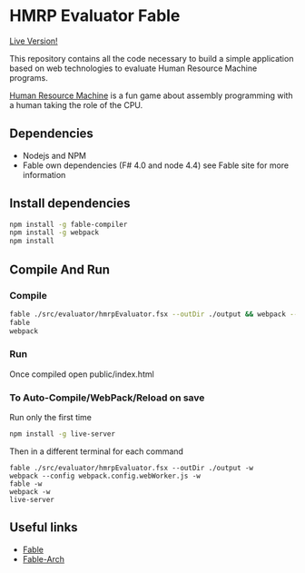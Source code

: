 # HMRP Evaluator Fable

[Live Version!](https://codec-abc.github.io/human-resource-machine-program-evaluator-fable-version/index.html)

This repository contains all the code necessary to build a simple application based on web technologies to evaluate Human Resource Machine programs.

[Human Resource Machine](http://tomorrowcorporation.com/humanresourcemachine) is a fun game about assembly programming with a human taking the role of the CPU.

## Dependencies
* Nodejs and NPM
* Fable own dependencies (F# 4.0 and node 4.4) see Fable site for more information

## Install dependencies
```bash
npm install -g fable-compiler
npm install -g webpack
npm install
```

## Compile And Run

### Compile

```bash
fable ./src/evaluator/hmrpEvaluator.fsx --outDir ./output && webpack --config webpack.config.webWorker.js
fable
webpack
```

### Run

Once compiled open public/index.html

### To Auto-Compile/WebPack/Reload on save

Run only the first time 
```bash
npm install -g live-server
```

Then in a different terminal for each command 

```
fable ./src/evaluator/hmrpEvaluator.fsx --outDir ./output -w 
webpack --config webpack.config.webWorker.js -w
fable -w
webpack -w
live-server
```

## Useful links

* [Fable](https://github.com/fable-compiler/)
* [Fable-Arch](http://fable.io/fable-arch/#/sample/hello-world)
